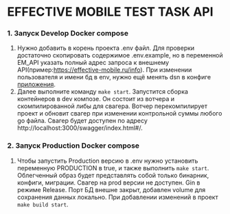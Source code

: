 # EFFECTIVE MOBILE TEST TASK API

### 1. Запуск Develop Docker compose

1. Нужно добавить в корень проекта .env файл. Для проверки достаточно скопировать содержимое .env.example, 
но в переменной EM_API указать полный адрес запроса к внешнему API(пример:https://effective-mobile.ru/info).
При изменении пользователя и имени бд в env, нужно ещё менять dsn в конфиге [приложения](conf/app_config.json).
2. Далее выполните команду `make start`. Запустится сборка контейнеров в dev композе. Он состоит из вотчера и скомпилированной
либы для свагера. Вотчер перекомпилирует проект и обновит свагер при изменении контрольной суммы любого go файла.
Свагер будет доступен по адресу http://localhost:3000/swagger/index.html#/.


### 2. Запуск Production Docker compose

1. Чтобы запустить Production версию в .env нужно установить переменную PRODUCTION в true, и также выполнить `make start`.
Облегченный образ будет представлять собой только бинарник, конфиги, миграции. Свагер на prod версии не доступен.
Gin в режиме Release. Порт БД внешне закрыт, добавлен volume для сохранения данных локально. 
При добавлении изменений в проект `make build start`.
  
